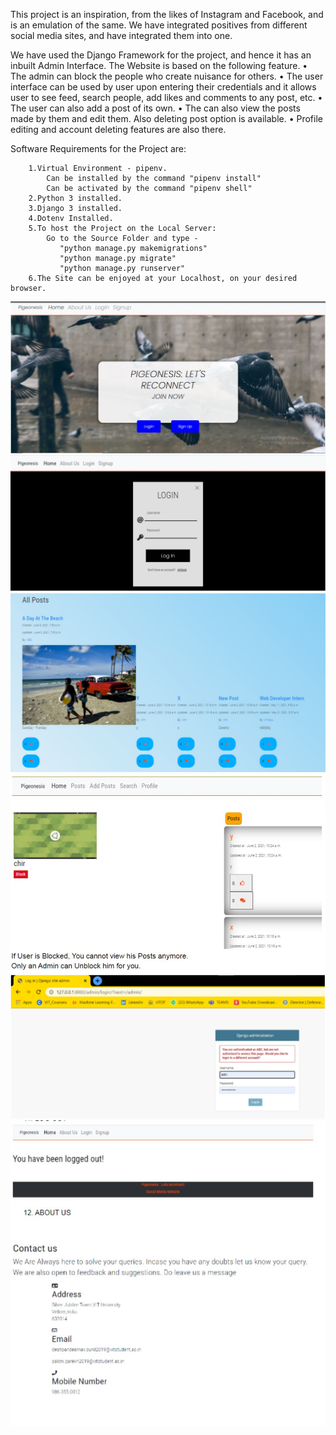 This project is an inspiration, from the likes of Instagram and Facebook, and is an emulation of the same. We have integrated positives from different social media sites, and have integrated them into one.

We have used the Django Framework for the project, and hence it has an inbuilt Admin Interface.
The Website is based on the following feature.
•  The admin can block the people who create nuisance for others.
•  The user interface can be used by user upon entering their credentials and it allows user to see feed, search people, add likes and comments to any post, etc.
•  The user can also add a post of its own.
•  The can also view the posts made by them and edit them. Also deleting post option is available.
•  Profile editing and account deleting features are also there.

Software Requirements for the Project are:

        1.Virtual Environment - pipenv.
            Can be installed by the command "pipenv install"
            Can be activated by the command "pipenv shell"
        2.Python 3 installed.
        3.Django 3 installed.
        4.Dotenv Installed.
        5.To host the Project on the Local Server:
            Go to the Source Folder and type - 
               "python manage.py makemigrations"
               "python manage.py migrate"
               "python manage.py runserver"
        6.The Site can be enjoyed at your Localhost, on your desired browser.

<p align="center">
  <img src="imag1.jpg" >
  <img src="image2.jpg" >
  <img src="image3.jpg" >
  <img src="image4.jpg" >
  <img src="image5.jpg" >
  <img src="image6.jpg" >
</p>
